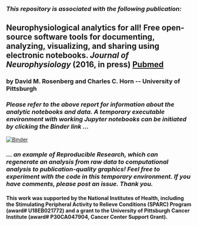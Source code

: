 ### *This repository is associated with the following publication:*

## Neurophysiological analytics for all!  Free open-source software tools for documenting, analyzing, visualizing, and sharing using electronic notebooks. *Journal of Neurophysiology* (2016, in press) [Pubmed](https://www.ncbi.nlm.nih.gov/pubmed)

### by David M. Rosenberg and Charles C. Horn -- University of Pittsburgh

### *Please refer to the above report for information about the analytic notebooks and data. A temporary executable environment with working Jupyter notebooks can be initiated by clicking the Binder link ...*
[![Binder](http://mybinder.org/badge.svg)](http://mybinder.org/repo/cchorn/Neurophysiological-Analytics-for-All)
### *... an example of *Reproducible Research*, which can regenerate an analysis from raw data to computational analysis to publication-quality graphics! Feel free to experiment with the code in this temporary environment. If you have comments, please post an issue. Thank you.*

#### This work was supported by the National Institutes of Health, including the Stimulating Peripheral Activity to Relieve Conditions (SPARC) Program (award# U18EB021772) and a grant to the University of Pittsburgh Cancer Institute (award# P30CA047904, Cancer Center Support Grant).
